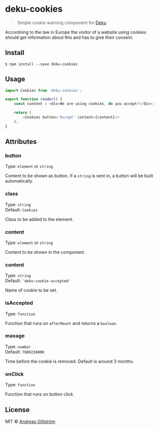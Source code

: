# deku-cookies

> Simple cookie warning component for [Deku](https://github.com/dekujs/deku)

Accordning to the law in Europe the visitor of a website using cookies should get information about this and has to give their consent.


## Install

```
$ npm install --save deku-cookies
```


## Usage

```js
import Cookies from 'deku-cookies';

export function render() {
	const content = <div>We are using cookies, do you accept?</div>;

	return (
		<Cookies button='Accept' content={content}/>
	);
}
```

## Attributes

### button

Type: `element` or `string`

Content to be shown as button. If a `string` is sent in, a button will be built automatically.

### class

Type: `string`<br>
Default: `Cookies`

Class to be added to the element.

### content

Type: `element` or `string`

Content to be shown in the component.

### content

Type: `string`<br>
Default: `'deku-cookie-accepted'`

Name of cookie to be set.

### isAccepted

Type: `function`

Function that runs on `afterMount` and returns a `boolean`.

### maxage

Type: `number`<br>
Default: `7889238000`

Time before the cookie is removed. Default is around 3 months.

### onClick

Type: `function`

Function that runs on button click.


## License

MIT © [Andreas Gillström](http://github.com/gillstrom)
